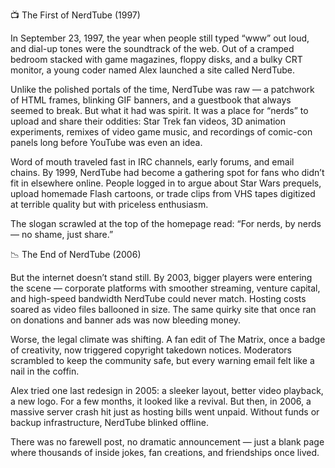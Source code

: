 📺 The First of NerdTube (1997)

In September 23, 1997, the year when people still typed “www” out loud, and dial-up tones were the soundtrack of the web. Out of a cramped bedroom stacked with game magazines, floppy disks, and a bulky CRT monitor, a young coder named Alex launched a site called NerdTube.

Unlike the polished portals of the time, NerdTube was raw — a patchwork of HTML frames, blinking GIF banners, and a guestbook that always seemed to break. But what it had was spirit. It was a place for “nerds” to upload and share their oddities: Star Trek fan videos, 3D animation experiments, remixes of video game music, and recordings of comic-con panels long before YouTube was even an idea.

Word of mouth traveled fast in IRC channels, early forums, and email chains. By 1999, NerdTube had become a gathering spot for fans who didn’t fit in elsewhere online. People logged in to argue about Star Wars prequels, upload homemade Flash cartoons, or trade clips from VHS tapes digitized at terrible quality but with priceless enthusiasm.

The slogan scrawled at the top of the homepage read:
“For nerds, by nerds — no shame, just share.”

📉 The End of NerdTube (2006)

But the internet doesn’t stand still. By 2003, bigger players were entering the scene — corporate platforms with smoother streaming, venture capital, and high-speed bandwidth NerdTube could never match. Hosting costs soared as video files ballooned in size. The same quirky site that once ran on donations and banner ads was now bleeding money.

Worse, the legal climate was shifting. A fan edit of The Matrix, once a badge of creativity, now triggered copyright takedown notices. Moderators scrambled to keep the community safe, but every warning email felt like a nail in the coffin.

Alex tried one last redesign in 2005: a sleeker layout, better video playback, a new logo. For a few months, it looked like a revival. But then, in 2006, a massive server crash hit just as hosting bills went unpaid. Without funds or backup infrastructure, NerdTube blinked offline.

There was no farewell post, no dramatic announcement — just a blank page where thousands of inside jokes, fan creations, and friendships once lived.
